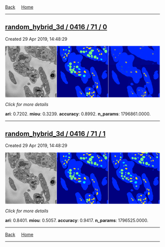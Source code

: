 
[Back](..)&nbsp;&nbsp;&nbsp;&nbsp;&nbsp;[Home](https://leapmanlab.github.io/snapshots)

---

<div class="summary"><a href="0"><h2>random_hybrid_3d / 0416 / 71 / 0</h2></a><p>Created 29 Apr 2019, 14:48:29
</p><a href="0"><img src="0/media/summary.png" align="center"></a><p>
<i>Click for more details</i>
</p></div>

**ari**: 0.7202. **miou**: 0.3239. **accuracy**: 0.8992. **n_params**: 1796861.0000. 

---

<div class="summary"><a href="1"><h2>random_hybrid_3d / 0416 / 71 / 1</h2></a><p>Created 29 Apr 2019, 14:48:29
</p><a href="1"><img src="1/media/summary.png" align="center"></a><p>
<i>Click for more details</i>
</p></div>

**ari**: 0.8401. **miou**: 0.5057. **accuracy**: 0.9417. **n_params**: 1796525.0000. 

---

[Back](..)&nbsp;&nbsp;&nbsp;&nbsp;&nbsp;[Home](https://leapmanlab.github.io/snapshots)

---